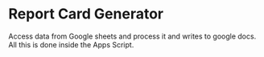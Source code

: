 # Report Card Generator
Access data from Google sheets and process it and writes to google docs. All this is done inside the Apps Script.
